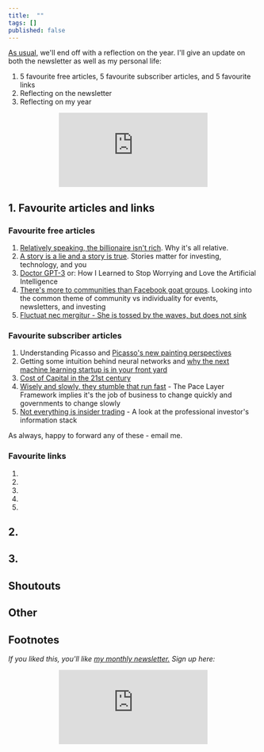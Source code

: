 ```yaml
---
title:  ""  
tags: []
published: false
---
```


[As usual,](https://avoidboringpeople.substack.com/p/avoid-boring-people-even-more-in "2019") we'll end off with a reflection on the year. I'll give an update on both the newsletter as well as my personal life:

1. 5 favourite free articles, 5 favourite subscriber articles, and 5 favourite links
2. Reflecting on the newsletter
3. Reflecting on my year

<style>
      .iframe-container {
        overflow: hidden;        
        padding-top: 50%; <!-- Calculated from the aspect ration of the content (in case of 16:9 it is 9/16= 0.5625) -->
        position: relative;
      }
      .iframe-container iframe { 
         border: 0;
         height: 100%; <!-- Finally, width and height are set to 100% so the iframe takes up 100% of the containers space. -->
         left: 0;
         position: absolute;
         top: 0;
         width: 100%;
         display: block;
         margin: 0 auto; <!-- center image -->
      }
      <!-- 4x3 Aspect Ratio -->
      .iframe-container-4x3 {
        padding-top: 75%;
      }
</style> 

<div class="iframe-container-4x3">
  <p align="center"><iframe src="https://avoidboringpeople.substack.com/embed" frameborder="0" scrolling="no"> </iframe></p>
</div>

## 1. Favourite articles and links

### Favourite free articles

1. [Relatively speaking, the billionaire isn't rich](https://avoidboringpeople.substack.com/p/relatively-speaking-the-billionaire "relative"). Why it's all relative.
2. [A story is a lie and a story is true](https://avoidboringpeople.substack.com/p/a-story-is-a-lie-and-a-story-is-true "story"). Stories matter for investing, technology, and you
3. [Doctor GPT-3](https://avoidboringpeople.substack.com/p/doctor-gpt-3 "gpt") or: How I Learned to Stop Worrying and Love the Artificial Intelligence
4. [There's more to communities than Facebook goat groups](https://avoidboringpeople.substack.com/p/theres-more-to-communities-than-facebook "fb"). Looking into the common theme of community vs individuality for events, newsletters, and investing
5. [Fluctuat nec mergitur - She is tossed by the waves, but does not sink](https://avoidboringpeople.substack.com/p/fluctuat-nec-mergitur "fluctuat")

### Favourite subscriber articles

1. Understanding Picasso and [Picasso's new painting perspectives](https://avoidboringpeople.substack.com/p/picassos-new-painting-perspectives "picasso")
2. Getting some intuition behind neural networks and [why the next machine learning startup is in your front yard](https://avoidboringpeople.substack.com/p/the-next-machine-learning-startup "ml")
3. [Cost of Capital in the 21st century](https://avoidboringpeople.substack.com/p/cost-of-capital-in-the-21st-century "21")
4. [Wisely and slowly, they stumble that run fast](https://avoidboringpeople.substack.com/p/wisely-and-slow-they-stumble-that "wise") - The Pace Layer Framework implies it's the job of business to change quickly and governments to change slowly
5. [Not everything is insider trading](https://avoidboringpeople.substack.com/p/not-everything-is-insider-trading "insider") - A look at the professional investor's information stack

As always, happy to forward any of these - email me.

### Favourite links

1. 
2.
3.
4.
5.

## 2. 

## 3.

## Shoutouts

## Other

## Footnotes

*If you liked this, you'll like [my monthly newsletter.](https://avoidboringpeople.substack.com/ "ABP") Sign up here:*

<div class="iframe-container-4x3">
  <p align="center"><iframe src="https://avoidboringpeople.substack.com/embed" frameborder="0" scrolling="no"> </iframe></p>
</div>
